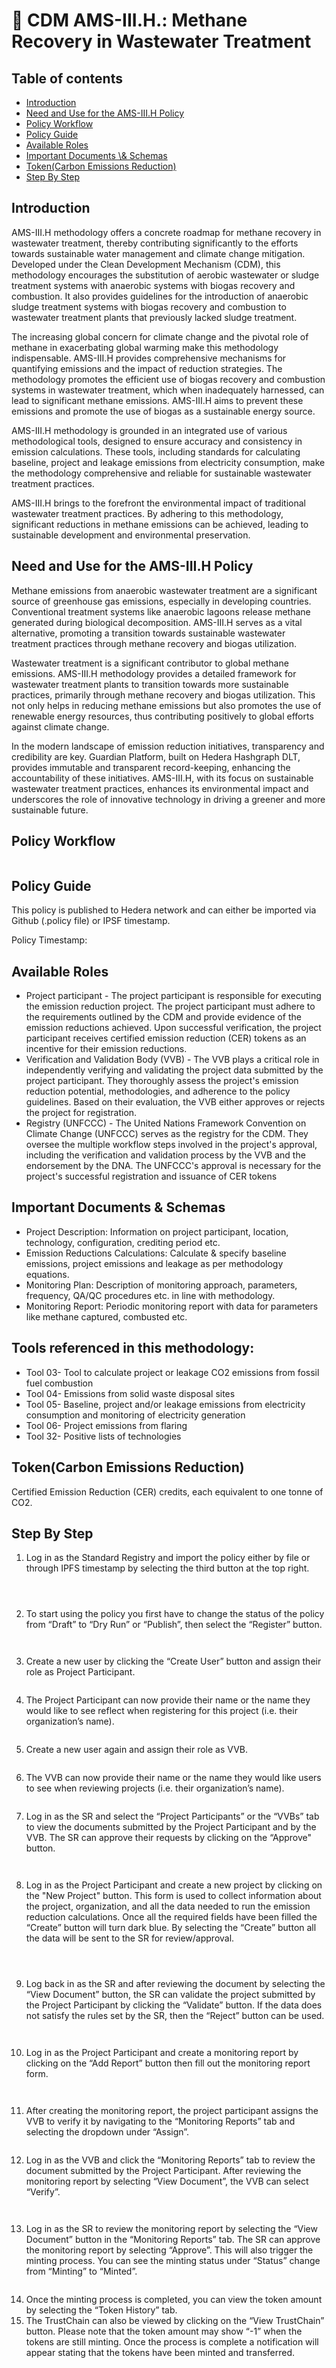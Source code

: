 # 🏢 CDM AMS-III.H.: Methane Recovery in Wastewater Treatment

## Table of contents <a href="#table-of-contents" id="table-of-contents"></a>

* [Introduction](cdm-ams-iii.h.-methane-recovery-in-wastewater-treatment.md#introduction)
* [Need and Use for the AMS-III.H Policy](cdm-ams-iii.h.-methane-recovery-in-wastewater-treatment.md#need-and-use-for-the-ams-iiih-policy)
* [Policy Workflow](cdm-ams-iii.h.-methane-recovery-in-wastewater-treatment.md#policy-workflow)
* [Policy Guide](cdm-ams-iii.h.-methane-recovery-in-wastewater-treatment.md#policy-guide)
* [Available Roles](cdm-ams-iii.h.-methane-recovery-in-wastewater-treatment.md#available-roles)
* [Important Documents \\& Schemas](cdm-ams-iii.h.-methane-recovery-in-wastewater-treatment.md#important-documents--schemas)
* [Token(Carbon Emissions Reduction)](cdm-ams-iii.h.-methane-recovery-in-wastewater-treatment.md#tokencarbon-emissions-reduction)
* [Step By Step](cdm-ams-iii.h.-methane-recovery-in-wastewater-treatment.md#step-by-step)

## Introduction <a href="#introduction" id="introduction"></a>

AMS-III.H methodology offers a concrete roadmap for methane recovery in wastewater treatment, thereby contributing significantly to the efforts towards sustainable water management and climate change mitigation. Developed under the Clean Development Mechanism (CDM), this methodology encourages the substitution of aerobic wastewater or sludge treatment systems with anaerobic systems with biogas recovery and combustion. It also provides guidelines for the introduction of anaerobic sludge treatment systems with biogas recovery and combustion to wastewater treatment plants that previously lacked sludge treatment.

The increasing global concern for climate change and the pivotal role of methane in exacerbating global warming make this methodology indispensable. AMS-III.H provides comprehensive mechanisms for quantifying emissions and the impact of reduction strategies. The methodology promotes the efficient use of biogas recovery and combustion systems in wastewater treatment, which when inadequately harnessed, can lead to significant methane emissions. AMS-III.H aims to prevent these emissions and promote the use of biogas as a sustainable energy source.

AMS-III.H methodology is grounded in an integrated use of various methodological tools, designed to ensure accuracy and consistency in emission calculations. These tools, including standards for calculating baseline, project and leakage emissions from electricity consumption, make the methodology comprehensive and reliable for sustainable wastewater treatment practices.

AMS-III.H brings to the forefront the environmental impact of traditional wastewater treatment practices. By adhering to this methodology, significant reductions in methane emissions can be achieved, leading to sustainable development and environmental preservation.

## Need and Use for the AMS-III.H Policy <a href="#need-and-use-for-the-ams-iiih-policy" id="need-and-use-for-the-ams-iiih-policy"></a>

Methane emissions from anaerobic wastewater treatment are a significant source of greenhouse gas emissions, especially in developing countries. Conventional treatment systems like anaerobic lagoons release methane generated during biological decomposition. AMS-III.H serves as a vital alternative, promoting a transition towards sustainable wastewater treatment practices through methane recovery and biogas utilization.

Wastewater treatment is a significant contributor to global methane emissions. AMS-III.H methodology provides a detailed framework for wastewater treatment plants to transition towards more sustainable practices, primarily through methane recovery and biogas utilization. This not only helps in reducing methane emissions but also promotes the use of renewable energy resources, thus contributing positively to global efforts against climate change.

In the modern landscape of emission reduction initiatives, transparency and credibility are key. Guardian Platform, built on Hedera Hashgraph DLT, provides immutable and transparent record-keeping, enhancing the accountability of these initiatives. AMS-III.H, with its focus on sustainable wastewater treatment practices, enhances its environmental impact and underscores the role of innovative technology in driving a greener and more sustainable future.

## Policy Workflow <a href="#policy-workflow" id="policy-workflow"></a>

<figure><img src="../../../.gitbook/assets/image (376).png" alt=""><figcaption></figcaption></figure>

## Policy Guide <a href="#policy-guide" id="policy-guide"></a>

This policy is published to Hedera network and can either be imported via Github (.policy file) or IPSF timestamp.

Policy Timestamp:&#x20;

## Available Roles <a href="#available-roles" id="available-roles"></a>

* Project participant - The project participant is responsible for executing the emission reduction project. The project participant must adhere to the requirements outlined by the CDM and provide evidence of the emission reductions achieved. Upon successful verification, the project participant receives certified emission reduction (CER) tokens as an incentive for their emission reductions.
* Verification and Validation Body (VVB) - The VVB plays a critical role in independently verifying and validating the project data submitted by the project participant. They thoroughly assess the project's emission reduction potential, methodologies, and adherence to the policy guidelines. Based on their evaluation, the VVB either approves or rejects the project for registration.
* Registry (UNFCCC) - The United Nations Framework Convention on Climate Change (UNFCCC) serves as the registry for the CDM. They oversee the multiple workflow steps involved in the project's approval, including the verification and validation process by the VVB and the endorsement by the DNA. The UNFCCC's approval is necessary for the project's successful registration and issuance of CER tokens

## Important Documents & Schemas <a href="#important-documents--schemas" id="important-documents--schemas"></a>

* Project Description: Information on project participant, location, technology, configuration, crediting period etc.
* Emission Reductions Calculations: Calculate & specify baseline emissions, project emissions and leakage as per methodology equations.
* Monitoring Plan: Description of monitoring approach, parameters, frequency, QA/QC procedures etc. in line with methodology.
* Monitoring Report: Periodic monitoring report with data for parameters like methane captured, combusted etc.

## Tools referenced in this methodology: 

* Tool 03- Tool to calculate project or leakage CO2 emissions from fossil fuel combustion
* Tool 04- Emissions from solid waste disposal sites
* Tool 05- Baseline, project and/or leakage emissions from electricity consumption and monitoring of electricity generation
* Tool 06- Project emissions from flaring
* Tool 32- Positive lists of technologies

## Token(Carbon Emissions Reduction) <a href="#tokencarbon-emissions-reduction" id="tokencarbon-emissions-reduction"></a>

Certified Emission Reduction (CER) credits, each equivalent to one tonne of CO2.

## Step By Step <a href="#step-by-step" id="step-by-step"></a>

1. Log in as the Standard Registry and import the policy either by file or through IPFS timestamp by selecting the third button at the top right.

<figure><img src="../../../.gitbook/assets/image (559).png" alt=""><figcaption></figcaption></figure>

<figure><img src="../../../.gitbook/assets/image (560).png" alt=""><figcaption></figcaption></figure>

<figure><img src="../../../.gitbook/assets/image (561).png" alt=""><figcaption></figcaption></figure>

2. To start using the policy you first have to change the status of the policy from “Draft” to “Dry Run” or “Publish”, then select the “Register” button.

<figure><img src="../../../.gitbook/assets/image (562).png" alt=""><figcaption></figcaption></figure>

<figure><img src="../../../.gitbook/assets/image (563).png" alt=""><figcaption></figcaption></figure>

3. Create a new user by clicking the “Create User” button and assign their role as Project Participant.

<figure><img src="../../../.gitbook/assets/image (564).png" alt=""><figcaption></figcaption></figure>

4. The Project Participant can now provide their name or the name they would like to see reflect when registering for this project (i.e. their organization’s name).

<figure><img src="../../../.gitbook/assets/image (565).png" alt=""><figcaption></figcaption></figure>

5. Сreate a new user again and assign their role as VVB.

<figure><img src="../../../.gitbook/assets/image (566).png" alt=""><figcaption></figcaption></figure>

6. The VVB can now provide their name or the name they would like users to see when reviewing projects (i.e. their organization’s name).

<figure><img src="../../../.gitbook/assets/image (567).png" alt=""><figcaption></figcaption></figure>

7. Log in as the SR and select the “Project Participants” or the “VVBs” tab to view the documents submitted by the Project Participant and by the VVB. The SR can approve their requests by clicking on the “Approve" button.

<figure><img src="../../../.gitbook/assets/image (568).png" alt=""><figcaption></figcaption></figure>

<figure><img src="../../../.gitbook/assets/image (569).png" alt=""><figcaption></figcaption></figure>

8. Log in as the Project Participant and create a new project by clicking on the "New Project" button. This form is used to collect information about the project, organization, and all the data needed to run the emission reduction calculations. Once all the required fields have been filled the “Create” button will turn dark blue. By selecting the “Create” button all the data will be sent to the SR for review/approval.

<figure><img src="../../../.gitbook/assets/image (570).png" alt=""><figcaption></figcaption></figure>

<figure><img src="../../../.gitbook/assets/image (571).png" alt=""><figcaption></figcaption></figure>

<figure><img src="../../../.gitbook/assets/image (572).png" alt=""><figcaption></figcaption></figure>

9. Log back in as the SR and after reviewing the document by selecting the “View Document” button, the SR can validate the project submitted by the Project Participant by clicking the “Validate” button. If the data does not satisfy the rules set by the SR, then the “Reject” button can be used.

<figure><img src="../../../.gitbook/assets/image (573).png" alt=""><figcaption></figcaption></figure>

<figure><img src="../../../.gitbook/assets/image (574).png" alt=""><figcaption></figcaption></figure>

10. Log in as the Project Participant and create a monitoring report by clicking on the “Add Report” button then fill out the monitoring report form.

<figure><img src="../../../.gitbook/assets/image (575).png" alt=""><figcaption></figcaption></figure>

<figure><img src="../../../.gitbook/assets/image (576).png" alt=""><figcaption></figcaption></figure>

11. After creating the monitoring report, the project participant assigns the VVB to verify it by navigating to the “Monitoring Reports” tab and selecting the dropdown under “Assign”.

<figure><img src="../../../.gitbook/assets/image (577).png" alt=""><figcaption></figcaption></figure>

12. Log in as the VVB and click the “Monitoring Reports” tab to review the document submitted by the Project Participant. After reviewing the monitoring report by selecting “View Document”, the VVB can select “Verify”.

<figure><img src="../../../.gitbook/assets/image (578).png" alt=""><figcaption></figcaption></figure>

<figure><img src="../../../.gitbook/assets/image (579).png" alt=""><figcaption></figcaption></figure>

13. Log in as the SR to review the monitoring report by selecting the “View Document” button in the “Monitoring Reports” tab. The SR can approve the monitoring report by selecting “Approve”. This will also trigger the minting process. You can see the minting status under “Status” change from “Minting” to “Minted”.

<figure><img src="../../../.gitbook/assets/image (580).png" alt=""><figcaption></figcaption></figure>

14. Once the minting process is completed, you can view the token amount by selecting the “Token History” tab.
15. The TrustChain can also be viewed by clicking on the “View TrustChain” button. Please note that the token amount may show “-1” when the tokens are still minting. Once the process is complete a notification will appear stating that the tokens have been minted and transferred.

<figure><img src="../../../.gitbook/assets/image (582).png" alt=""><figcaption></figcaption></figure>

<figure><img src="../../../.gitbook/assets/image (584).png" alt=""><figcaption></figcaption></figure>
